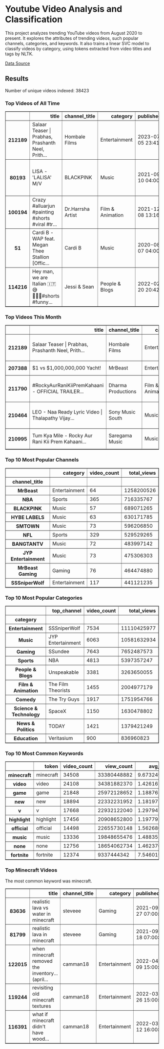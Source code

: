 # Youtube Video Analysis and Classification

This project analyzes trending YouTube videos from August 2020 to present. It explores the attributes of trending videos, such popular channels, categories, and keywords. It also trains a linear SVC model to classify videos by category, using tokens extracted from video titles and tags by NLTK.

[Data Source](https://www.kaggle.com/datasets/rsrishav/youtube-trending-video-dataset)

## Results

Number of unique videos indexed: 38423

### Top Videos of All Time

<div>
<table border="1" class="dataframe">
  <thead>
    <tr style="text-align: right;">
      <th></th>
      <th>title</th>
      <th>channel_title</th>
      <th>category</th>
      <th>published_at</th>
      <th>tags</th>
      <th>view_count</th>
    </tr>
  </thead>
  <tbody>
    <tr>
      <th>212189</th>
      <td>Salaar Teaser | Prabhas, Prashanth Neel, Prith...</td>
      <td>Hombale Films</td>
      <td>Entertainment</td>
      <td>2023-07-05 23:41:10</td>
      <td>salaar update|salaar teaser|salaar|salaar teas...</td>
      <td>91463891</td>
    </tr>
    <tr>
      <th>80193</th>
      <td>LISA - 'LALISA' M/V</td>
      <td>BLACKPINK</td>
      <td>Music</td>
      <td>2021-09-10 04:00:13</td>
      <td>YG Entertainment|YG|와이지|K-pop|BLACKPINK|블랙핑크|블...</td>
      <td>85890366</td>
    </tr>
    <tr>
      <th>100194</th>
      <td>Crazy #alluarjun #painting  #shorts #viral #tr...</td>
      <td>Dr.Harrsha Artist</td>
      <td>Film &amp; Animation</td>
      <td>2021-12-08 13:16:02</td>
      <td>[None]</td>
      <td>79283769</td>
    </tr>
    <tr>
      <th>51</th>
      <td>Cardi B - WAP feat. Megan Thee Stallion [Offic...</td>
      <td>Cardi B</td>
      <td>Music</td>
      <td>2020-08-07 04:00:10</td>
      <td>Cardi B|Cardi|Atlantic Records|rap|hip hop|tra...</td>
      <td>76805026</td>
    </tr>
    <tr>
      <th>114216</th>
      <td>Hey man, we are Italian 🇮🇹😅🤷🏼‍♀️#shorts #funny...</td>
      <td>Jessi &amp; Sean</td>
      <td>People &amp; Blogs</td>
      <td>2022-02-20 20:42:28</td>
      <td>[None]</td>
      <td>71401624</td>
    </tr>
  </tbody>
</table>
</div>


### Top Videos This Month

<div>
<table border="1" class="dataframe">
  <thead>
    <tr style="text-align: right;">
      <th></th>
      <th>title</th>
      <th>channel_title</th>
      <th>category</th>
      <th>published_at</th>
      <th>tags</th>
      <th>view_count</th>
    </tr>
  </thead>
  <tbody>
    <tr>
      <th>212189</th>
      <td>Salaar Teaser | Prabhas, Prashanth Neel, Prith...</td>
      <td>Hombale Films</td>
      <td>Entertainment</td>
      <td>2023-07-05 23:41:10</td>
      <td>salaar update|salaar teaser|salaar|salaar teas...</td>
      <td>91463891</td>
    </tr>
    <tr>
      <th>207388</th>
      <td>$1 vs $1,000,000,000 Yacht!</td>
      <td>MrBeast</td>
      <td>Entertainment</td>
      <td>2023-06-10 16:00:00</td>
      <td>[None]</td>
      <td>39951228</td>
    </tr>
    <tr>
      <th>211790</th>
      <td>#RockyAurRaniKiiPremKahaani - OFFICIAL TRAILER...</td>
      <td>Dharma Productions</td>
      <td>Film &amp; Animation</td>
      <td>2023-07-04 06:30:09</td>
      <td>rocky aur rani|ranveer singh|ranveer singh new...</td>
      <td>36842906</td>
    </tr>
    <tr>
      <th>210464</th>
      <td>LEO - Naa Ready Lyric Video | Thalapathy Vijay...</td>
      <td>Sony Music South</td>
      <td>Music</td>
      <td>2023-06-22 13:00:04</td>
      <td>Sony Music South|Sony Music|Latest Song|Tamil ...</td>
      <td>29476135</td>
    </tr>
    <tr>
      <th>210995</th>
      <td>Tum Kya Mile - Rocky Aur Rani Kii Prem Kahaani...</td>
      <td>Saregama Music</td>
      <td>Music</td>
      <td>2023-06-28 06:30:08</td>
      <td>Tum Kya Mile|tu kya mile|rocky aur ranii ki pr...</td>
      <td>28188098</td>
    </tr>
  </tbody>
</table>
</div>


### Top 10 Most Popular Channels

<div>
<table border="1" class="dataframe">
  <thead>
    <tr style="text-align: right;">
      <th></th>
      <th>category</th>
      <th>video_count</th>
      <th>total_views</th>
    </tr>
    <tr>
      <th>channel_title</th>
      <th></th>
      <th></th>
      <th></th>
    </tr>
  </thead>
  <tbody>
    <tr>
      <th>MrBeast</th>
      <td>Entertainment</td>
      <td>64</td>
      <td>1258200526</td>
    </tr>
    <tr>
      <th>NBA</th>
      <td>Sports</td>
      <td>365</td>
      <td>716335767</td>
    </tr>
    <tr>
      <th>BLACKPINK</th>
      <td>Music</td>
      <td>57</td>
      <td>689071265</td>
    </tr>
    <tr>
      <th>HYBE LABELS</th>
      <td>Music</td>
      <td>63</td>
      <td>630171785</td>
    </tr>
    <tr>
      <th>SMTOWN</th>
      <td>Music</td>
      <td>73</td>
      <td>596206850</td>
    </tr>
    <tr>
      <th>NFL</th>
      <td>Sports</td>
      <td>329</td>
      <td>529529265</td>
    </tr>
    <tr>
      <th>BANGTANTV</th>
      <td>Music</td>
      <td>72</td>
      <td>483997142</td>
    </tr>
    <tr>
      <th>JYP Entertainment</th>
      <td>Music</td>
      <td>73</td>
      <td>475306303</td>
    </tr>
    <tr>
      <th>MrBeast Gaming</th>
      <td>Gaming</td>
      <td>76</td>
      <td>464474880</td>
    </tr>
    <tr>
      <th>SSSniperWolf</th>
      <td>Entertainment</td>
      <td>117</td>
      <td>441121235</td>
    </tr>
  </tbody>
</table>
</div>

### Top 10 Most Popular Categories

<div>
<table border="1" class="dataframe">
  <thead>
    <tr style="text-align: right;">
      <th></th>
      <th>top_channel</th>
      <th>video_count</th>
      <th>total_views</th>
    </tr>
    <tr>
      <th>category</th>
      <th></th>
      <th></th>
      <th></th>
    </tr>
  </thead>
  <tbody>
    <tr>
      <th>Entertainment</th>
      <td>SSSniperWolf</td>
      <td>7534</td>
      <td>11110425977</td>
    </tr>
    <tr>
      <th>Music</th>
      <td>JYP Entertainment</td>
      <td>6063</td>
      <td>10581632934</td>
    </tr>
    <tr>
      <th>Gaming</th>
      <td>SSundee</td>
      <td>7643</td>
      <td>7652487573</td>
    </tr>
    <tr>
      <th>Sports</th>
      <td>NBA</td>
      <td>4813</td>
      <td>5397357247</td>
    </tr>
    <tr>
      <th>People &amp; Blogs</th>
      <td>Unspeakable</td>
      <td>3381</td>
      <td>3263650055</td>
    </tr>
    <tr>
      <th>Film &amp; Animation</th>
      <td>The Film Theorists</td>
      <td>1455</td>
      <td>2004977179</td>
    </tr>
    <tr>
      <th>Comedy</th>
      <td>The Try Guys</td>
      <td>1917</td>
      <td>1751954766</td>
    </tr>
    <tr>
      <th>Science &amp; Technology</th>
      <td>SpaceX</td>
      <td>1150</td>
      <td>1630478802</td>
    </tr>
    <tr>
      <th>News &amp; Politics</th>
      <td>TODAY</td>
      <td>1421</td>
      <td>1379421249</td>
    </tr>
    <tr>
      <th>Education</th>
      <td>Veritasium</td>
      <td>900</td>
      <td>836960823</td>
    </tr>
  </tbody>
</table>
</div>

### Top 10 Most Common Keywords

<div>
<table border="1" class="dataframe">
  <thead>
    <tr style="text-align: right;">
      <th></th>
      <th>token</th>
      <th>video_count</th>
      <th>view_count</th>
      <th>avg_views</th>
    </tr>
  </thead>
  <tbody>
    <tr>
      <th>minecraft</th>
      <td>minecraft</td>
      <td>34508</td>
      <td>33380448882</td>
      <td>9.673249e+05</td>
    </tr>
    <tr>
      <th>video</th>
      <td>video</td>
      <td>24108</td>
      <td>34381882370</td>
      <td>1.426161e+06</td>
    </tr>
    <tr>
      <th>game</th>
      <td>game</td>
      <td>21848</td>
      <td>25972128652</td>
      <td>1.188765e+06</td>
    </tr>
    <tr>
      <th>new</th>
      <td>new</td>
      <td>18894</td>
      <td>22332231952</td>
      <td>1.181975e+06</td>
    </tr>
    <tr>
      <th>v</th>
      <td>v</td>
      <td>17668</td>
      <td>22932122040</td>
      <td>1.297947e+06</td>
    </tr>
    <tr>
      <th>highlight</th>
      <td>highlight</td>
      <td>17456</td>
      <td>20908652800</td>
      <td>1.197792e+06</td>
    </tr>
    <tr>
      <th>official</th>
      <td>official</td>
      <td>14498</td>
      <td>22655730148</td>
      <td>1.562680e+06</td>
    </tr>
    <tr>
      <th>music</th>
      <td>music</td>
      <td>13336</td>
      <td>19848655476</td>
      <td>1.488351e+06</td>
    </tr>
    <tr>
      <th>none</th>
      <td>none</td>
      <td>12756</td>
      <td>18654062734</td>
      <td>1.462376e+06</td>
    </tr>
    <tr>
      <th>fortnite</th>
      <td>fortnite</td>
      <td>12374</td>
      <td>9337444342</td>
      <td>7.546019e+05</td>
    </tr>
  </tbody>
</table>
</div>


### Top Minecraft Videos
The most common keyword was minecraft.

<div>
<table border="1" class="dataframe">
  <thead>
    <tr style="text-align: right;">
      <th></th>
      <th>title</th>
      <th>channel_title</th>
      <th>category</th>
      <th>published_at</th>
      <th>tags</th>
      <th>view_count</th>
    </tr>
  </thead>
  <tbody>
    <tr>
      <th>83636</th>
      <td>realistic lava vs water in minecraft</td>
      <td>steveee</td>
      <td>Gaming</td>
      <td>2021-09-27 07:00:10</td>
      <td>minecraft|realistic|physics|water|shaders|mine...</td>
      <td>4264951</td>
    </tr>
    <tr>
      <th>81799</th>
      <td>realistic lava in minecraft</td>
      <td>steveee</td>
      <td>Gaming</td>
      <td>2021-09-18 07:00:30</td>
      <td>minecraft|realistic|physics|water|snapshot|mod...</td>
      <td>3870630</td>
    </tr>
    <tr>
      <th>122015</th>
      <td>when minecraft removed the inventory... (april...</td>
      <td>camman18</td>
      <td>Entertainment</td>
      <td>2022-04-09 15:00:01</td>
      <td>camman18|camman18 minecraft|minecraft|minecraf...</td>
      <td>2885109</td>
    </tr>
    <tr>
      <th>119244</th>
      <td>revisiting old minecraft textures</td>
      <td>camman18</td>
      <td>Entertainment</td>
      <td>2022-03-26 15:00:17</td>
      <td>camman18|camman18 minecraft|minecraft|minecraf...</td>
      <td>2274038</td>
    </tr>
    <tr>
      <th>116391</th>
      <td>what if minecraft didn't have wood...</td>
      <td>camman18</td>
      <td>Entertainment</td>
      <td>2022-03-12 16:00:21</td>
      <td>camman18|camman18 minecraft|minecraft|minecraf...</td>
      <td>2224013</td>
    </tr>
  </tbody>
</table>
</div>

 

